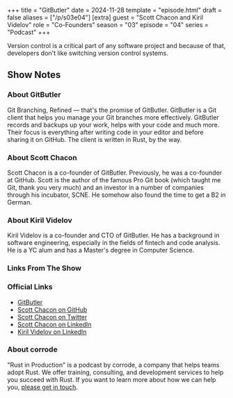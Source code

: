 +++
title = "GitButler"
date = 2024-11-28
template = "episode.html"
draft = false
aliases = ["/p/s03e04"]
[extra]
guest = "Scott Chacon and Kiril Videlov"
role = "Co-Founders"
season = "03"
episode = "04"
series = "Podcast"
+++

Version control is a critical part of any software project and because of that, developers don't like switching version control systems.


<!-- more -->

## Show Notes

### About GitButler

Git Branching, Refined &mdash; that's the promise of GitButler. GitButler is a Git client that helps you manage your Git branches more effectively.
GitButler records and backups up your work, helps with your code and much more. Their focus is everything after writing code in your editor and before sharing it on GitHub. The client is written in Rust, by the way. 

### About Scott Chacon 

Scott Chacon is a co-founder of GitButler. Previously, he was a co-founder at GitHub. Scott is the author of the famous Pro Git book
(which taught me Git, thank you very much) and an investor in a number of companies through his incubator, SCNE. He somehow also found the time to get a B2 in German.

### About Kiril Videlov

Kiril Videlov is a co-founder and CTO of GitButler. He has a background in software engineering, especially in the fields of fintech and code analysis.
He is a YC alum and has a Master's degree in Computer Science.

### Links From The Show

### Official Links

- [GitButler](https://gitbutler.com)
- [Scott Chacon on GitHub](https://github.com/schacon)
- [Scott Chacon on Twitter](https://twitter.com/chacon)
- [Scott Chacon on LinkedIn](https://www.linkedin.com/in/schacon/)
- [Kiril Videlov on LinkedIn](https://www.linkedin.com/in/kirilv)


### About corrode

"Rust in Production" is a podcast by corrode, a company that helps teams adopt Rust. We offer training, consulting, and development services to help you succeed with Rust. If you want to learn more about how we can help you, [please get in touch](/about).
